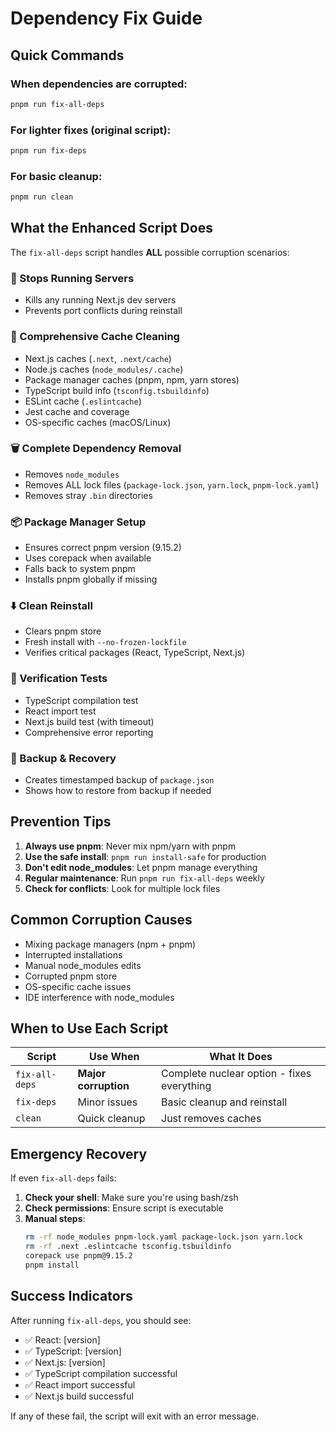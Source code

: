 # Dependency Fix Guide

## Quick Commands

### When dependencies are corrupted:
```bash
pnpm run fix-all-deps
```

### For lighter fixes (original script):
```bash
pnpm run fix-deps
```

### For basic cleanup:
```bash
pnpm run clean
```

## What the Enhanced Script Does

The `fix-all-deps` script handles **ALL** possible corruption scenarios:

### 🛑 Stops Running Servers
- Kills any running Next.js dev servers
- Prevents port conflicts during reinstall

### 🧹 Comprehensive Cache Cleaning
- Next.js caches (`.next`, `.next/cache`)
- Node.js caches (`node_modules/.cache`)
- Package manager caches (pnpm, npm, yarn stores)
- TypeScript build info (`tsconfig.tsbuildinfo`)
- ESLint cache (`.eslintcache`)
- Jest cache and coverage
- OS-specific caches (macOS/Linux)

### 🗑️ Complete Dependency Removal
- Removes `node_modules`
- Removes ALL lock files (`package-lock.json`, `yarn.lock`, `pnpm-lock.yaml`)
- Removes stray `.bin` directories

### 📦 Package Manager Setup
- Ensures correct pnpm version (9.15.2)
- Uses corepack when available
- Falls back to system pnpm
- Installs pnpm globally if missing

### ⬇️ Clean Reinstall
- Clears pnpm store
- Fresh install with `--no-frozen-lockfile`
- Verifies critical packages (React, TypeScript, Next.js)

### 🧪 Verification Tests
- TypeScript compilation test
- React import test
- Next.js build test (with timeout)
- Comprehensive error reporting

### 💾 Backup & Recovery
- Creates timestamped backup of `package.json`
- Shows how to restore from backup if needed

## Prevention Tips

1. **Always use pnpm**: Never mix npm/yarn with pnpm
2. **Use the safe install**: `pnpm run install-safe` for production
3. **Don't edit node_modules**: Let pnpm manage everything
4. **Regular maintenance**: Run `pnpm run fix-all-deps` weekly
5. **Check for conflicts**: Look for multiple lock files

## Common Corruption Causes

- Mixing package managers (npm + pnpm)
- Interrupted installations
- Manual node_modules edits
- Corrupted pnpm store
- OS-specific cache issues
- IDE interference with node_modules

## When to Use Each Script

| Script | Use When | What It Does |
|--------|----------|--------------|
| `fix-all-deps` | **Major corruption** | Complete nuclear option - fixes everything |
| `fix-deps` | Minor issues | Basic cleanup and reinstall |
| `clean` | Quick cleanup | Just removes caches |

## Emergency Recovery

If even `fix-all-deps` fails:

1. **Check your shell**: Make sure you're using bash/zsh
2. **Check permissions**: Ensure script is executable
3. **Manual steps**:
   ```bash
   rm -rf node_modules pnpm-lock.yaml package-lock.json yarn.lock
   rm -rf .next .eslintcache tsconfig.tsbuildinfo
   corepack use pnpm@9.15.2
   pnpm install
   ```

## Success Indicators

After running `fix-all-deps`, you should see:
- ✅ React: [version]
- ✅ TypeScript: [version]  
- ✅ Next.js: [version]
- ✅ TypeScript compilation successful
- ✅ React import successful
- ✅ Next.js build successful

If any of these fail, the script will exit with an error message.
